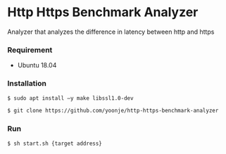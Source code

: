 # Http Https Benchmark Analyzer
Analyzer that analyzes the difference in latency between http and https

### Requirement
* Ubuntu 18.04


### Installation
```sh
$ sudo apt install –y make libssl1.0-dev
```
```sh
$ git clone https://github.com/yoonje/http-https-benchmark-analyzer
```

### Run
```sh
$ sh start.sh {target address}
```

